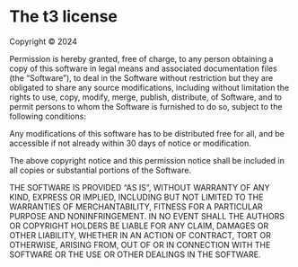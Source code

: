# The t3 license

Copyright © 2024 <IGN-Styly>

Permission is hereby granted, free of charge, to any person obtaining a copy of this software in legal means and associated documentation files (the “Software”), to deal in the Software without restriction but they are obligated to share any source modifications, including without limitation the rights to use, copy, modify, merge, publish, distribute, of Software, and to permit persons to whom the Software is furnished to do so, subject to the following conditions:


Any modifications of this software has to be distributed free for all, and be accessible if not already within 30 days of notice or modification.

The above copyright notice and this permission notice shall be included in all copies or substantial portions of the Software.

THE SOFTWARE IS PROVIDED “AS IS”, WITHOUT WARRANTY OF ANY KIND, EXPRESS OR IMPLIED, INCLUDING BUT NOT LIMITED TO THE WARRANTIES OF MERCHANTABILITY, FITNESS FOR A PARTICULAR PURPOSE AND NONINFRINGEMENT. IN NO EVENT SHALL THE AUTHORS OR COPYRIGHT HOLDERS BE LIABLE FOR ANY CLAIM, DAMAGES OR OTHER LIABILITY, WHETHER IN AN ACTION OF CONTRACT, TORT OR OTHERWISE, ARISING FROM, OUT OF OR IN CONNECTION WITH THE SOFTWARE OR THE USE OR OTHER DEALINGS IN THE SOFTWARE.